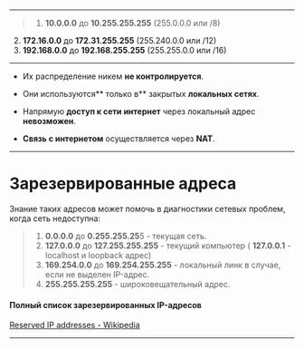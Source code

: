 #
***
> 1. **10.0.0.0** до **10.255.255.255** (255.0.0.0 или /8)
2. **172.16.0.0** до **172.31.255.255** (255.240.0.0 или /12)
3. **192.168.0.0** до **192.168.255.255** (255.255.0.0 или /16)
***
* Их распределение никем **не контролируется**. 
- Они используются** только в** закрытых **локальных сетях**. 
* Напрямую **доступ к сети интернет** через локальный адрес **невозможен**.
- **Связь с интернетом** осуществляется через **NAT**.
***
# Зарезервированные адреса

Знание таких адресов может помочь в диагностики сетевых проблем, когда сеть недоступна:

> 1. **0.0.0.0** до **0.255.255.25**5 - текущая сеть.
> 2. **127.0.0.0** до **127.255.255.255** - текущий компьютер
> ( **127.0.0.1** - localhost и loopback адрес)
> 3. **169.254.0.0** до **169.254.255.255** - локальный линк в случае, если не выделен IP-адрес.
> 4. **255.255.255.255** - широковещательный адрес.

#### Полный список зарезервированных IP-адресов
[Reserved IP addresses - Wikipedia](https://en.wikipedia.org/wiki/Reserved_IP_addresses)
***
